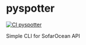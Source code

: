 # pyspotter

[![CI pyspotter](https://github.com/samapriya/pyspotter/actions/workflows/package_ci.yml/badge.svg)](https://github.com/samapriya/pyspotter/actions/workflows/package_ci.yml)

Simple CLI for SofarOcean API
